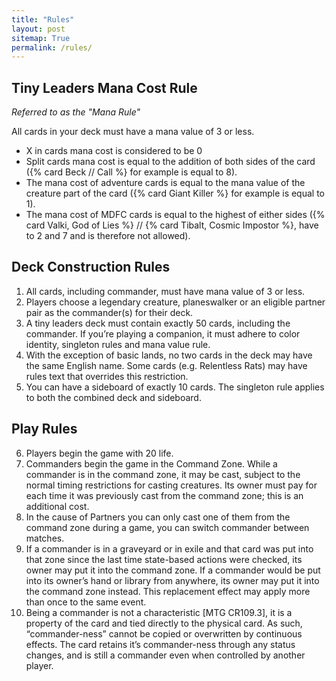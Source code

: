 ```yaml
---
title: "Rules"
layout: post
sitemap: True
permalink: /rules/
---
```



## Tiny Leaders Mana Cost Rule
_Referred to as the "Mana Rule"_

All cards in your deck must have a mana value of 3 or less.
* X in cards mana cost is considered to be 0
* Split cards mana cost is equal to the addition of both sides of the card ({% card Beck // Call %} for example is equal to 8).
* The mana cost of adventure cards is equal to the mana value of the creature part of the card ({% card Giant Killer %} for example is equal to 1).
* The mana cost of MDFC cards is equal to the highest of either sides ({% card Valki, God of Lies %} // {% card Tibalt, Cosmic Impostor %}, have to 2 and 7 and is therefore not allowed).

## Deck Construction Rules
<ol>
<li>All cards, including commander, must have mana value of 3 or less.</li>
<li>Players choose a legendary creature, planeswalker or an eligible partner pair as the commander(s) for their deck.</li>
<li>A tiny leaders deck must contain exactly 50 cards, including the commander. If you’re playing a companion, it must adhere to color identity, singleton rules and mana value rule.</li>
<li>With the exception of basic lands, no two cards in the deck may have the same English name. Some cards (e.g. Relentless Rats) may have rules text that overrides this restriction.</li>
<li>You can have a sideboard of exactly 10 cards. The singleton rule applies to both the combined deck and sideboard.</li>
</ol>

## Play Rules
<ol start="6">
<li>Players begin the game with 20 life.</li>
<li>Commanders begin the game in the Command Zone. While a commander is in the command zone, it may be cast, subject to the normal timing restrictions for casting creatures. Its owner must pay for each time it was previously cast from the command zone; this is an additional cost.</li>
<li>In the cause of Partners you can only cast one of them from the command zone during a game, you can switch commander between matches.</li>   
<li>If a commander is in a graveyard or in exile and that card was put into that zone since the last time state-based actions were checked, its owner may put it into the command zone. If a commander would be put into its owner’s hand or library from anywhere, its owner may put it into the command zone instead. This replacement effect may apply more than once to the same event.</li>
<li>Being a commander is not a characteristic [MTG CR109.3], it is a property of the card and tied directly to the physical card. As such, “commander-ness” cannot be copied or overwritten by continuous effects. The card retains it’s commander-ness through any status changes, and is still a commander even when controlled by another player.</li>
</ol>